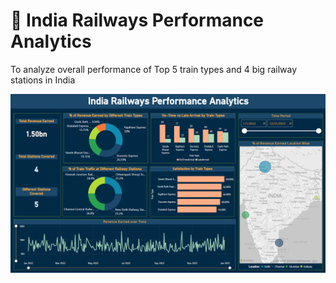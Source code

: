 # 🚆 **India Railways Performance Analytics**

To analyze overall performance of Top 5 train types and 4 big railway stations in India

![](image/Dashboard_Preview.png)
